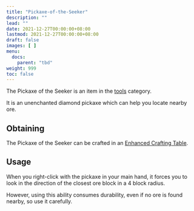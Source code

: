 ```yaml
---
title: "Pickaxe-of-the-Seeker"
description: ""
lead: ""
date: 2021-12-27T00:00:00+08:00
lastmod: 2021-12-27T00:00:00+08:00
draft: false
images: [ ]
menu:
  docs:
    parent: "tbd"
weight: 999
toc: false
---
```


The Pickaxe of the Seeker is an item in the [tools](/docs/slimefun/tools) category.

It is an unenchanted diamond pickaxe which can help you locate nearby ore.

## Obtaining

The Pickaxe of the Seeker can be crafted in an [Enhanced Crafting Table](/docs/slimefun/enhanced-crafting-table).

## Usage

When you right-click with the pickaxe in your main hand, it forces you to look in the direction of the closest ore block in a 4 block radius.

However, using this ability consumes durability, even if no ore is found nearby, so use it carefully.
